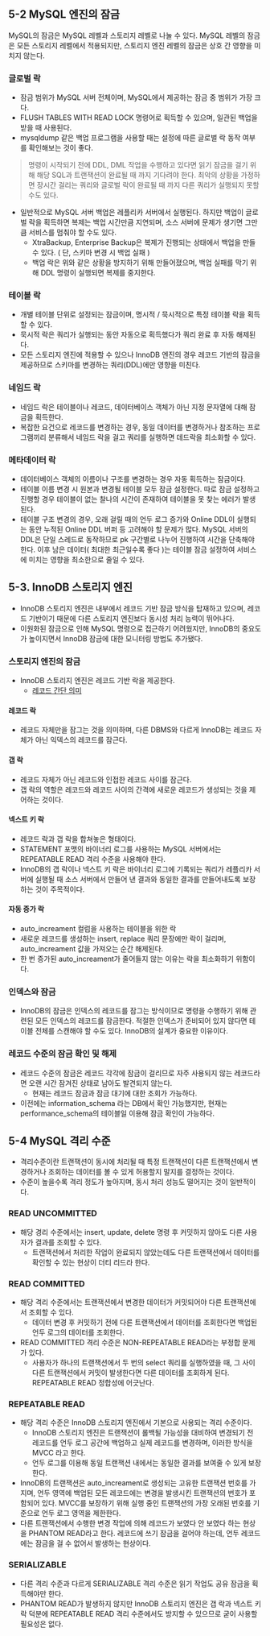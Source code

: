 ## 5-2 MySQL 엔진의 잠금
MySQL의 잠금은 MySQL 레벨과 스토리지 레벨로 나눌 수 있다. MySQL 레벨의 잠금은 모든 스토리지 레벨에서 적용되지만, 스토리지 엔진 레벨의 잠금은 상호 간 영향을 미치지 않는다.

### 글로벌 락
- 잠금 범위가 MySQL 서버 전체이며, MySQL에서 제공하는 잠금 중 범위가 가장 크다.
- FLUSH TABLES WITH READ LOCK 명령어로 획득할 수 있으며, 일관된 백업을 받을 때 사용된다.
- mysqldump 같은 백업 프로그램을 사용할 때는 설정에 따른 글로벌 락 동작 여부를 확인해보는 것이 좋다.
> 명령이 시작되기 전에 DDL, DML 작업을 수행하고 있다면 읽기 잠금을 걸기 위해 해당 SQL과 트랜잭션이 완료될 때 까지 기다려야 한다. 최악의 상황을 가정하면 장시간 걸리는 쿼리와 글로벌 락이 완료될 때 까지 다른 쿼리가 실행되지 못할 수도 있다.

- 일반적으로 MySQL 서버 백업은 레플리카 서버에서 실행된다. 하지만 백업이 글로벌 락을 획득하면 복제는 백업 시간만큼 지연되며, 소스 서버에 문제가 생기면 그만큼 서비스를 멈춰야 할 수도 있다.
    - XtraBackup, Enterprise Backup은 복제가 진행되는 상태에서 백업을 만들 수 있다. ( 단, 스키마 변경 시 백업 실패 )
    - 백업 락은 위와 같은 상황을 방지하기 위해 만들어졌으며, 백업 실패를 막기 위해 DDL 명령이 실행되면 복제를 중지한다.

### 테이블 락
- 개별 테이블 단위로 설정되는 잠금이며, 명시적 / 묵시적으로 특정 테이블 락을 획득할 수 있다.
- 묵시적 락은 쿼리가 실행되는 동안 자동으로 획득했다가 쿼리 완료 후 자동 해제된다.
- 모든 스토리지 엔진에 적용할 수 있으나 InnoDB 엔진의 경우 레코드 기반의 잠금을 제공하므로 스키마를 변경하는 쿼리(DDL)에만 영향을 미친다.

### 네임드 락
- 네임드 락은 테이블이나 레코드, 데이터베이스 객체가 아닌 지정 문자열에 대해 잠금을 획득한다.
- 복잡한 요건으로 레코드를 변경하는 경우, 동일 데이터를 변경하거나 참조하는 프로그램끼리 분류해서 네임드 락을 걸고 쿼리를 실행하면 데드락을 최소화할 수 있다.

### 메타데이터 락
- 데이터베이스 객체의 이름이나 구조를 변경하는 경우 자동 획득하는 잠금이다.
- 테이블 이름 변경 시 원본과 변경될 테이블 모두 잠금 설정한다. 따로 잠금 설정하고 진행할 경우 테이블이 없는 찰나의 시간이 존재하여 테이블을 못 찾는 에러가 발생된다.
- 테이블 구조 변경의 경우, 오래 걸릴 때의 언두 로그 증가와 Online DDL이 실행되는 동안 누적된 Online DDL 버퍼 등 고려해야 할 문제가 많다. MySQL 서버의 DDL은 단일 스레드로 동작하므로 pk 구간별로 나누어 진행하여 시간을 단축해야 한다. 이후 남은 데이터( 최대한 최근일수록 좋다 )는 테이블 잠금 설정하여 서비스에 미치는 영향을 최소한으로 줄일 수 있다.


## 5-3. InnoDB 스토리지 엔진
- InnoDB 스토리지 엔진은 내부에서 레코드 기반 잠금 방식을 탑재하고 있으며, 레코드 기반이기 때문에 다른 스토리지 엔진보다 동시성 처리 능력이 뛰어나다.
- 이원화된 잠금으로 인해 MySQL 명령으로 접근하기 어려웠지만, InnoDB의 중요도가 높이지면서 InnoDB 잠금에 대한 모니터링 방법도 추가됐다.

### 스토리지 엔진의 잠금
- InnoDB 스토리지 엔진은 레코드 기반 락을 제공한다.
    - <a href='http://wiki.hash.kr/index.php/%EB%A0%88%EC%BD%94%EB%93%9C'>레코드 간단 의미</a>

#### 레코드 락
- 레코드 자체만을 잠그는 것을 의미하며, 다른 DBMS와 다르게 InnoDB는 레코드 자체가 아닌 익덱스의 레코드를 잠근다.

#### 갭 락
- 레코드 자체가 아닌 레코드와 인접한 레코드 사이를 잠근다.
- 갭 락의 역할은 레코드와 레코드 사이의 간격에 새로운 레코드가 생성되는 것을 제어하는 것이다.

#### 넥스트 키 락
- 레코드 락과 갭 락을 합쳐놓은 형태이다.
- STATEMENT 포맷의 바이너리 로그를 사용하는 MySQL 서버에서는 REPEATABLE READ 격리 수준을 사용해야 한다.
- InnoDB의 갭 락이나 넥스트 키 락은 바이너리 로그에 기록되는 쿼리가 레플리카 서버에 실행될 때 소스 서버에서 만들어 낸 결과와 동일한 결과를 만들어내도록 보장하는 것이 주목적이다.

#### 자동 증가 락
- auto_increament 컬럼을 사용하는 테이블을 위한 락
- 새로운 레코드를 생성하는 insert, replace 쿼리 문장에만 락이 걸리며, auto_increament 값을 가져오는 순간 해제된다.
- 한 번 증가된 auto_increament가 줄어들지 않는 이유는 락을 최소화하기 위함이다.

### 인덱스와 잠금
- InnoDB의 잠금은 인덱스의 레코드를 잠그는 방식이므로 명령을 수행하기 위해 관련된 모든 인덱스의 레코드를 잠금한다. 적절한 인덱스가 준비되어 있지 않다면 테이블 전체를 스캔해야 할 수도 있다. InnoDB의 설계가 중요한 이유이다.

### 레코드 수준의 잠금 확인 및 해제
- 레코드 수준의 잠금은 레코드 각각에 잠금이 걸리므로 자주 사용되지 않는 레코드라면 오랜 시간 잠겨진 상태로 남아도 발견되지 않는다.
    - 현재는 레코드 잠금과 잠금 대기에 대한 조회가 가능하다.
- 이전에는 information_schema 라는 DB에서 확인 가능했지만, 현재는 performance_schema의 테이블일 이용해 잠금 확인이 가능하다.


## 5-4 MySQL 격리 수준
- 격리수준이란 트랜잭션이 동시에 처리될 때 특정 트랜잭션이 다른 트랜잭션에서 변경하거나 조회하는 데이터를 볼 수 있게 허용할지 말지를 결정하는 것이다.
- 수준이 높을수록 격리 정도가 높아지며, 동시 처리 성능도 떨어지는 것이 일반적이다.

### READ UNCOMMITTED
- 해당 경리 수준에서는 insert, update, delete 명령 후 커밋하지 않아도 다른 사용자가 결과를 조회할 수 있다.
    - 트랜잭션에서 처리한 작업이 완료되지 않았는데도 다른 트랜잭션에서 데이터를 확인할 수 있는 현상이 더티 리드라 한다.

### READ COMMITTED
- 해당 격리 수준에서는 트랜잭션에서 변경한 데이터가 커밋되어야 다른 트랜잭션에서 조회할 수 있다.
    - 데이터 변경 후 커밋하기 전에 다른 트랜잭션에서 데이터를 조회한다면 백업된 언두 로그의 데이터를 조회한다.
- READ COMMITTED 격리 수준은 NON-REPEATABLE READ라는 부정합 문제가 있다.
    - 사용자가 하나의 트랜잭션에서 두 번의 select 쿼리를 실행하였을 때, 그 사이 다른 트랜잭션에서 커밋이 발생한다면 다른 데이터를 조회하게 된다. REPEATABLE READ 정합성에 어긋난다.

### REPEATABLE READ
- 해당 격리 수준은 InnoDB 스토리지 엔진에서 기본으로 사용되는 격리 수준이다.
    - InnoDB 스토리지 엔진은 트랜잭션이 롤백될 가능성을 대비하여 변경되기 전 레코드를 언두 로그 공간에 백업하고 실제 레코드를 변경하며, 이러한 방식을 MVCC 라고 한다.
    - 언두 로그를 이용해 동일 트랜잭션 내에서는 동일한 결과를 보여줄 수 있게 보장한다.
- InnoDB의 트랜잭션은 auto_increament로 생성되는 고유한 트랜잭션 번호를 가지며, 언두 영역에 백업된 모든 레코드에는 변경을 발생시킨 트랜잭션의 번호가 포함되어 있다. MVCC를 보장하기 위해 실행 중인 트랜잭션의 가장 오래된 번호를 기준으로 언두 로그 영역을 제한한다.
- 다른 트랜잭션에서 수행한 변경 작업에 의해 레코드가 보였다 안 보였다 하는 현상을 PHANTOM READ라고 한다. 레코드에 쓰기 잠금을 걸어야 하는데, 언두 레코드에는 잠금을 걸 수 없어서 발생하는 현상이다.

### SERIALIZABLE
- 다른 격리 수준과 다르게 SERIALIZABLE 격리 수준은 읽기 작업도 공유 잠금을 획득해야만 한다.
- PHANTOM READ가 발생하지 않지만 InnoDB 스토리지 엔진은 갭 락과 넥스트 키 락 덕분에 REPEATABLE READ 격리 수준에서도 방지할 수 있으므로 굳이 사용할 필요성은 없다.